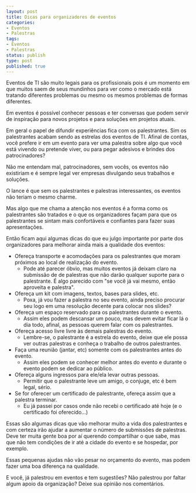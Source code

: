 ```yaml
---
layout: post
title: Dicas para organizadores de eventos
categories:
- Eventos
- Palestras
tags:
- Eventos
- Palestras
status: publish
type: post
published: true
---
```


Eventos de TI são muito legais para os profissionais pois é um momento em que
muitos saem de seus mundinhos para ver como o mercado está tratando diferentes
problemas ou mesmo os mesmos problemas de formas diferentes.

Em eventos é possível conhecer pessoas e ter conversas que podem servir de
inspiração para novos projetos e para soluções em projetos atuais.

Em geral o papel de difundir experiências fica com os palestrantes. Sim os
palestrantes acabam sendo as estrelas dos eventos de TI. Afinal de contas,
você prefere ir em um evento para ver uma palestra sobre algo que você está
vivendo ou pretende viver, ou para pegar adesivos e brindes dos patrocinadores?

Não me entendam mal, patrocinadores, sem vocês, os eventos não existiriam e
é sempre legal ver empresas divulgando seus trabalhos e soluções.

O lance é que sem os palestrantes e palestras interessantes, os eventos não
teriam o mesmo charme.

Mas algo que me chama a atenção nos eventos é a forma como os palestrantes são
tratados e o que os organizadores façam para que os palestrantes se sintam
mais confortáveis e confiantes para fazer suas apresentações.

Então ficam aqui algumas dicas do que eu julgo importante por parte dos
organizadores para melhorar ainda mais a qualidade dos eventos:

- Ofereça transporte e acomodações para os palestrantes que moram próximos ao
  local de realização do evento.
  - Pode até parecer óbvio, mas muitos eventos já deixam claro na submissão de
    de palestras que não darão qualquer suporte para o palestrante. É algo
    parecido com "se você já vai mesmo, então aproveita e palestra".
- Ofereça um kit com imagens, textos, bases para slides, etc.
  - Poxa, já vou fazer a palestra no seu evento, ainda preciso procurar seu
    logo em uma resolução decente para colocar nos slides?
- Ofereça um espaço reservado para os palestrantes durante o evento.
  - Assim eles podem descansar um pouco, mas devem evitar ficar lá o dia todo,
    afinal, as pessoas querem falar com os palestrantes.
- Ofereça acesso livre livre às demais palestras do evento.
  - Lembre-se, o palestrante é a estrela do evento, deixe que ele possa ver
    outras palestras e conheça o trabalho de outros palestrantes.
- Faça uma reunião (jantar, etc) somente com os palestrantes antes do evento.
  - Assim eles podem se conhecer melhor antes do evento e durante o evento
    podem se dedicar ao público.
- Ofereça alguns ingressos para ele/ela levar outras pessoas.
  - Permitir que o palestrante leve um amigo, o conjuge, etc é bem legal, sério.
- Se for oferecer um certificado de palestrante, ofereça assim que a palestra
  terminar.
  - Eu já passei por casos onde não recebi o certificado até hoje (e o
    certificado foi oferecido...)

Essas são algumas dicas que vão melhorar muito a vida dos palestrantes e com
certeza irão ajudar a aumentar o número de submissões de palestras. Deve ter
muita gente boa por aí querendo compartilhar o que sabe, mas que não tem
condições de ir até a cidade do evento e se hospedar, por exemplo.

Essas pequenas ajudas não vão pesar no orçamento do evento, mas podem fazer uma
boa diferença na qualidade.

E você, já palestrou em eventos e tem sugestões? Não palestrou por faltar
algum apoio da organização? Deixe sua opinião nos comentários.
